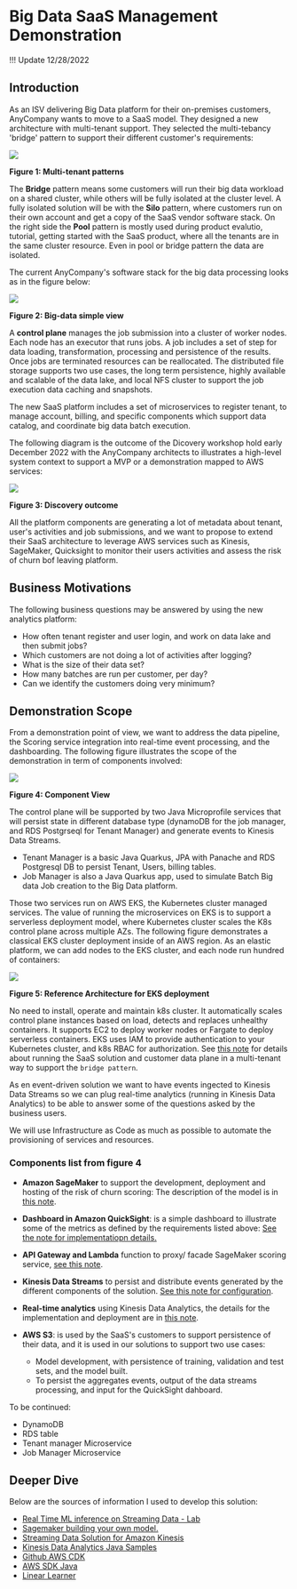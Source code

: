 # Big Data SaaS Management Demonstration

!!! Update
    12/28/2022

## Introduction

As an ISV delivering Big Data platform for their on-premises customers, AnyCompany wants to move to a SaaS model. They designed a new architecture with multi-tenant support. They selected the multi-tebancy 'bridge' pattern to support their different customer's requirements:

![](./diagrams/saas-tenant-patterns.drawio.png)

**Figure 1: Multi-tenant patterns**

The **Bridge** pattern means some customers will run their big data workload on a shared cluster, while others will be fully isolated at the cluster level. A fully isolated solution will be with the **Silo** pattern, where customers run on their own account and get a copy of the SaaS vendor software stack. On the right side the **Pool** pattern is mostly used during product evalutio, tutorial, getting started with the SaaS product, where all the tenants are in the same cluster resource. Even in pool or bridge pattern the data are isolated.

The current AnyCompany's software stack for the big data processing looks as in the figure below:

![](./diagrams/big-data-isv-starting.drawio.png)

**Figure 2: Big-data simple view**

A **control plane** manages the job submission into a cluster of worker nodes. Each node has an executor that runs jobs. A job includes a set of step for data loading, transformation, processing and persistence of the results. Once jobs are terminated resources can be reallocated. The distributed file storage supports two use cases, the long term persistence, highly available and scalable of the data lake, and local NFS cluster to support the job execution data caching and snapshots.

The new SaaS platform includes a set of microservices to register tenant, to manage account, billing, and specific components which support data catalog, and coordinate big data batch execution. 

The following diagram is the outcome of the Dicovery workshop hold early December 2022 with the AnyCompany architects to illustrates a high-level system context to support a MVP or a demonstration mapped to AWS services:

![](./diagrams/scope-discovery.drawio.svg)

**Figure 3: Discovery outcome**

All the platform components are generating a lot of metadata about tenant, user's activities and job submissions, and we want to propose to extend their SaaS architecture to leverage AWS services such as Kinesis, SageMaker, Quicksight to monitor their users activities and assess the risk of churn bof leaving platform. 

## Business Motivations

The following business questions may be answered by using the new analytics platform:

* How often tenant register and user login, and work on data lake and then submit jobs?
* Which customers are not doing a lot of activities after logging?
* What is the size of their data set?
* How many batches are run per customer, per day?
* Can we identify the customers doing very minimum?

## Demonstration Scope

From a demonstration point of view, we want to address the data pipeline, the Scoring service integration into real-time event processing, and the dashboarding. The following figure illustrates the scope of the demonstration in term of components involved:

![](./diagrams/solution-comp-view.drawio.png)

**Figure 4: Component View**

The control plane will be supported by two Java Microprofile services that will persist state in different database type (dynamoDB for the job manager, and RDS Postgrseql for Tenant Manager) and generate events to Kinesis Data Streams.

* Tenant Manager is a basic Java Quarkus, JPA with Panache and RDS Postgresql DB to persist Tenant, Users, billing tables.
* Job Manager is also a Java Quarkus app, used to simulate Batch Big data Job creation to the Big Data platform.

Those two services run on AWS EKS, the Kubernetes cluster managed services. The value of running the microservices on EKS is to support a serverless deployment model, where Kubernetes cluster scales the K8s control plane across multiple AZs. The following figure demonstrates a classical EKS cluster deployment inside of an AWS region. As an elastic platform, we can add nodes to the EKS cluster, and each node run hundred of containers:

![](./diagrams/eks-ec2.drawio.svg)

**Figure 5: Reference Architecture for EKS deployment**

No need to install, operate and maintain k8s cluster. It automatically scales control plane instances based on load, detects and replaces unhealthy containers. It supports EC2 to deploy worker nodes or Fargate to deploy serverless containers. EKS uses IAM to provide authentication to your Kubernetes cluster, and k8s RBAC for authorization. See [this note](../eks) for details about running the SaaS solution and customer data plane in a multi-tenant way to support the `bridge pattern`.

As en event-driven solution we want to have events ingected to Kinesis Data Streams so we can plug real-time analytics (running in Kinesis Data Analytics) to be able to answer some of the questions asked by the business users.

We will use Infrastructure as Code as much as possible to automate the provisioning of services and resources.

### Components list from figure 4

* **Amazon SageMaker** to support the development, deployment and hosting of the risk of churn scoring: The description of the model is in [this note](../model).
* **Dashboard in Amazon QuickSight**:  is a simple dashboard to illustrate some of the metrics as defined by the requirements listed above: [See the note for implementatiopn details.](../dashboard)
* **API Gateway and Lambda** function to proxy/ facade SageMaker scoring service, [see this note](../design/#quicksight-integration-design).
* **Kinesis Data Streams** to persist and distribute events generated by the different components of the solution. [See this note for configuration](design/#eks-cluster-creation-with-cdk).
* **Real-time analytics** using Kinesis Data Analytics, the details for the implementation and deployment are in [this note](../rt-analytics/).
* **AWS S3**: is used by the SaaS's customers to support persistence of their data, and it is used in our solutions to support two use cases:

    * Model development, with persistence of training, validation and test sets, and the model built.
    * To persist the aggregates events, output of the data streams processing, and input for the QuickSight dahboard.

To be continued:

* DynamoDB
* RDS table
* Tenant manager Microservice
* Job Manager Microservice


## Deeper Dive

Below are the sources of information I used to develop this solution:

* [Real Time ML inference on Streaming Data - Lab](https://catalog.us-east-1.prod.workshops.aws/workshops/63069e26-921c-4ce1-9cc7-dd882ff62575/en-US/lab7)
* [Sagemaker building your own model.](https://catalog.us-east-1.prod.workshops.aws/workshops/63069e26-921c-4ce1-9cc7-dd882ff62575/en-US/lab3)
* [Streaming Data Solution for Amazon Kinesis](https://github.com/aws-solutions/streaming-data-solution-for-amazon-kinesis-and-amazon-msk)
* [Kinesis Data Analytics Java Samples](https://github.com/aws-samples/amazon-kinesis-data-analytics-java-examples)
* [Github AWS CDK](https://github.com/aws/aws-cdk/)
* [AWS SDK Java](https://github.com/aws/aws-sdk-java-v2)
* [Linear Learner](https://sagemaker.readthedocs.io/en/stable/algorithms/tabular/linear_learner.html)